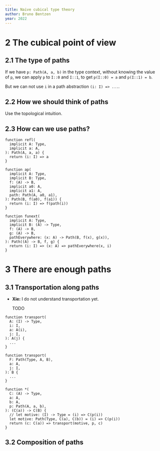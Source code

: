 ```yaml
---
title: Naive cubical type theory
author: Bruno Bentzen
year: 2022
---
```


# 2 The cubical point of view

## 2.1 The type of paths

If we have `p: Path(A, a, b)` in the type context,
without knowing the value of `p`,
we can apply `p` to `I::0` and `I::1`,
to get `p(I::0) = a` and `p(I::1) = b`.

But we can not use `i` in a path abstraction `(i: I) => ...`.

## 2.2 How we should think of paths

Use the topological intuition.

## 2.3 How can we use paths?

```cicada
function refl(
  implicit A: Type,
  implicit a: A,
): Path(A, a, a) {
  return (i: I) => a
}

function ap(
  implicit A: Type,
  implicit B: Type,
  f: (A) -> B,
  implicit a0: A,
  implicit a1: A,
  path: Path(A, a0, a1),
): Path(B, f(a0), f(a1)) {
  return (i: I) => f(path(i))
}

function funext(
  implicit A: Type,
  implicit B: (A) -> Type,
  f: (A) -> B,
  g: (A) -> B,
  pathEverywhere: (x: A) -> Path(B, f(x), g(x)),
): Path((A) -> B, f, g) {
  return (i: I) => (x: A) => pathEverywhere(x, i)
}
```

# 3 There are enough paths

## 3.1 Transportation along paths

- **Xie:** I do not understand transportation yet.

  TODO

```cicada
function transport(
  A: (I) -> Type,
  i: I,
  a: A(i),
  j: I,
): A(j) {
  ...
}

function transport(
  F: Path(Type, A, B),
  a: A,
  j: I,
): B {
  ...
}

function *(
  C: (A) -> Type,
  a: A,
  b: A,
  p: Path(A, a, b),
): (C(a)) -> C(B) {
  // let motive: (I) -> Type = (i) => C(p(i))
  let motive: Path(Type, C(a), C(b)) = (i) => C(p(i))
  return (c: C(a)) => transport(motive, p, c)
}
```

## 3.2 Composition of paths
